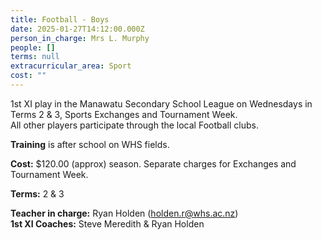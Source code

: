 ```yaml
---
title: Football - Boys
date: 2025-01-27T14:12:00.000Z
person_in_charge: Mrs L. Murphy
people: []
terms: null
extracurricular_area: Sport
cost: ""
---
```

1st XI play in the Manawatu Secondary School League on Wednesdays in Terms 2 & 3, Sports Exchanges and Tournament Week.  
All other players participate through the local Football clubs.



**Training** is after school on WHS fields.

**Cost:**  $120.00 (approx) season.  Separate charges for Exchanges and Tournament Week.

**Terms:** 2 & 3  

**Teacher in charge:** Ryan Holden (holden.r@whs.ac.nz)  
**1st XI Coaches:** Steve Meredith & Ryan Holden
